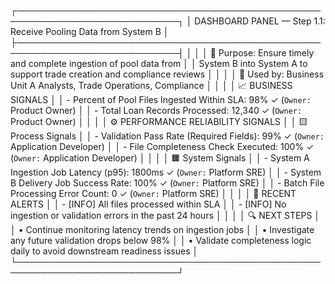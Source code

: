 ┌────────────────────────────────────────────────────────────────────────────┐
│      DASHBOARD PANEL — Step 1.1: Receive Pooling Data from System B        │
├────────────────────────────────────────────────────────────────────────────┤
│                                                                            │
│  🧭 Purpose: Ensure timely and complete ingestion of pool data from         │
│  System B into System A to support trade creation and compliance reviews   │
│                                                                            │
│  📌 Used by: Business Unit A Analysts, Trade Operations, Compliance         │
│                                                                            │
│  📈 BUSINESS SIGNALS                                                       │
│  - Percent of Pool Files Ingested Within SLA: 98% ✓  (`Owner:` Product Owner)       │
│  - Total Loan Records Processed: 12,340 ✓  (`Owner:` Product Owner)                 │
│                                                                            │
│  ⚙ PERFORMANCE RELIABILITY SIGNALS                                         │
│  🟨 Process Signals                                                        │
│  - Validation Pass Rate (Required Fields): 99% ✓  (`Owner:` Application Developer)  │
│  - File Completeness Check Executed: 100% ✓  (`Owner:` Application Developer)      │
│                                                                            │
│  🟧 System Signals                                                         │
│  - System A Ingestion Job Latency (p95): 1800ms ✓  (`Owner:` Platform SRE)        │
│  - System B Delivery Job Success Rate: 100% ✓  (`Owner:` Platform SRE)            │
│  - Batch File Processing Error Count: 0 ✓  (`Owner:` Platform SRE)                │
│                                                                            │
│  🚨 RECENT ALERTS                                                          │
│  - [INFO] All files processed within SLA                                  │
│  - [INFO] No ingestion or validation errors in the past 24 hours          │
│                                                                            │
│  🔍 NEXT STEPS                                                             │
│  • Continue monitoring latency trends on ingestion jobs                   │
│  • Investigate any future validation drops below 98%                      │
│  • Validate completeness logic daily to avoid downstream readiness issues │
└────────────────────────────────────────────────────────────────────────────┘
